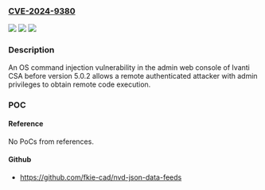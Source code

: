 ### [CVE-2024-9380](https://cve.mitre.org/cgi-bin/cvename.cgi?name=CVE-2024-9380)
![](https://img.shields.io/static/v1?label=Product&message=CSA%20(Cloud%20Services%20Appliance)&color=blue)
![](https://img.shields.io/static/v1?label=Version&message=n%2Fa&color=blue)
![](https://img.shields.io/static/v1?label=Vulnerability&message=CWE-77%20Improper%20Neutralization%20of%20Special%20Elements%20used%20in%20a%20Command%20('Command%20Injection')&color=brighgreen)

### Description

An OS command injection vulnerability in the admin web console of Ivanti CSA before version 5.0.2 allows a remote authenticated attacker with admin privileges to obtain remote code execution.

### POC

#### Reference
No PoCs from references.

#### Github
- https://github.com/fkie-cad/nvd-json-data-feeds

